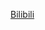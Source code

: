 [Bilibili](https://www.bilibili.com/video/BV14v4y1G7A3/?spm_id_from=333.1387.favlist.content.click&vd_source=c801aa3fac0e6e97b0df71f74a8b25bd)